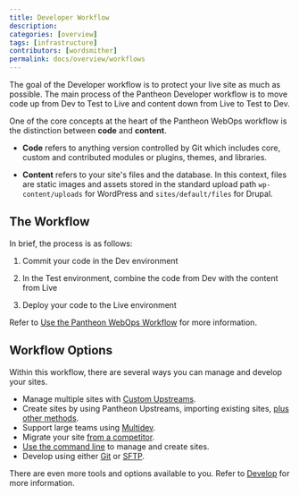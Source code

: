 ```yaml
---
title: Developer Workflow
description: 
categories: [overview]
tags: [infrastructure]
contributors: [wordsmither]
permalink: docs/overview/workflows
---
```


The goal of the Developer workflow is to protect your live site as much as possible. The main process of the Pantheon Developer workflow is to move code up from Dev to Test to Live and content down from Live to Test to Dev. 

One of the core concepts at the heart of the Pantheon WebOps workflow is the distinction between **code** and **content**.

- **Code** refers to anything version controlled by Git which includes core, custom and contributed modules or plugins, themes, and libraries.

- **Content** refers to your site's files and the database. In this context, files are static images and assets stored in the standard upload path `wp-content/uploads` for WordPress and `sites/default/files` for Drupal.


## The Workflow

In brief, the process is as follows:

1. Commit your code in the Dev environment

1. In the Test environment, combine the code from Dev with the content from Live

1. Deploy your code to the Live environment

Refer to [Use the Pantheon WebOps Workflow](/pantheon-workflow) for more information.

## Workflow Options

Within this workflow, there are several ways you can manage and develop your sites.

- Manage multiple sites with [Custom Upstreams](/guides/custom-upstream).
- Create sites by using Pantheon Upstreams, importing existing sites, [plus other methods](/start-state).
- Support large teams using [Multidev](/guides/multidev).
- Migrate your site [from a competitor](/get-started).
- [Use the command line](/guides/terminus) to manage and create sites.
- Develop using either [Git](/guides/git) or [SFTP](/sftp).

There are even more tools and options available to you.  Refer to [Develop](/develop) for more information.